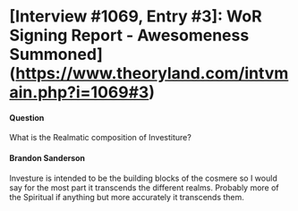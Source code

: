 # [Interview #1069, Entry #3]: WoR Signing Report - Awesomeness Summoned](https://www.theoryland.com/intvmain.php?i=1069#3)

#### Question

What is the Realmatic composition of Investiture?

#### Brandon Sanderson

Investure is intended to be the building blocks of the cosmere so I would say for the most part it transcends the different realms. Probably more of the Spiritual if anything but more accurately it transcends them.

